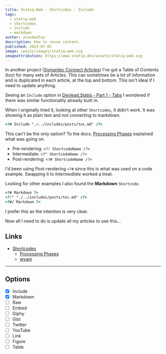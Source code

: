 ```yaml
---
title: Statiq.Web - Shortcodes - Include
tags:
  - statiq.web
  - shortcodes
  - include
  - markdown
author: alexhedley
description: How to reuse content.
published: 2023-07-02
image: /posts/images/statiq-web.svg
imageattribution: https://www.statiq.dev/assets/statiq-web.svg
---
```


In another project ([Symantec Connect Articles](https://alexhedley.com/symantec-connect-articles/)) I've got a Table of Contents (toc) for many sets of Articles. This can sometimes be a lot of information and is duplicated in each article, at the top and bottom. This isn't ideal if I need to update anything.

Seeing an `Include` option in [Devlead.Statiq - Part 1 - Tabs](https://www.devlead.se/posts/2021/2021-04-09-devlead-statiq-part1-tabs) I wondered if there was similar functionality already built in.

When I originally tried it, looking at other `Shortcodes`, it didn't work. It was showing it as plain text and not converting to markdown.

```html
<?# Include "./../includes/posts/toc.md" /?>
```

This can't be the only option? To the docs. [Processing Phases](https://www.statiq.dev/guide/content-and-data/shortcodes#processing-phases) explained what was going on.

- Pre-rendering: `<?! ShortcodeName /?>`
- Intermediate: `<?^ ShortcodeName /?>`
- Post-rendering: `<?# ShortcodeName /?>`

I'd been using Post-rendering `<?#` since this is what was used on a code example. Swapping it to *Intermediate* worked a treat.

Looking for other examples I also found the **Markdown** `Shortcode`.

```html
<?# Markdown ?>
<?!^ "./../includes/posts/toc.md" /?>
<?#/ Markdown ?>
```

I prefer this as the intention is very clear.

Now all I need to do is update all my articles to use this...

## Links

- [Shortcodes](https://www.statiq.dev/guide/content-and-data/shortcodes)
  - [Processing Phases](https://www.statiq.dev/guide/content-and-data/shortcodes#processing-phases)
  - [wyam](https://wyam.io/docs/concepts/shortcodes)

---

## Options

- [x] Include
- [x] Markdown
- [ ] Raw
- [ ] Embed
- [ ] Giphy
- [ ] Gist
- [ ] Twitter
- [ ] YouTube
- [ ] Link
- [ ] Figure
- [ ] Table
